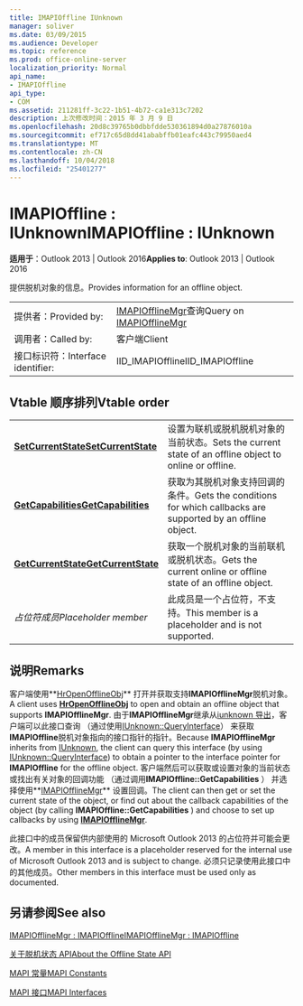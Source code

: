 ```yaml
---
title: IMAPIOffline IUnknown
manager: soliver
ms.date: 03/09/2015
ms.audience: Developer
ms.topic: reference
ms.prod: office-online-server
localization_priority: Normal
api_name:
- IMAPIOffline
api_type:
- COM
ms.assetid: 211281ff-3c22-1b51-4b72-ca1e313c7202
description: 上次修改时间：2015 年 3 月 9 日
ms.openlocfilehash: 20d8c39765b0dbbfdde530361894d0a27876010a
ms.sourcegitcommit: ef717c65d8dd41ababffb01eafc443c79950aed4
ms.translationtype: MT
ms.contentlocale: zh-CN
ms.lasthandoff: 10/04/2018
ms.locfileid: "25401277"
---
```

# <a name="imapioffline--iunknown"></a><span data-ttu-id="41740-103">IMAPIOffline : IUnknown</span><span class="sxs-lookup"><span data-stu-id="41740-103">IMAPIOffline : IUnknown</span></span>

  
  
<span data-ttu-id="41740-104">**适用于**：Outlook 2013 | Outlook 2016</span><span class="sxs-lookup"><span data-stu-id="41740-104">**Applies to**: Outlook 2013 | Outlook 2016</span></span> 
  
<span data-ttu-id="41740-105">提供脱机对象的信息。</span><span class="sxs-lookup"><span data-stu-id="41740-105">Provides information for an offline object.</span></span>
  
|||
|:-----|:-----|
|<span data-ttu-id="41740-106">提供者：</span><span class="sxs-lookup"><span data-stu-id="41740-106">Provided by:</span></span>  <br/> |<span data-ttu-id="41740-107">[IMAPIOfflineMgr](imapiofflinemgrimapioffline.md)查询</span><span class="sxs-lookup"><span data-stu-id="41740-107">Query on [IMAPIOfflineMgr](imapiofflinemgrimapioffline.md)</span></span> <br/> |
|<span data-ttu-id="41740-108">调用者：</span><span class="sxs-lookup"><span data-stu-id="41740-108">Called by:</span></span>  <br/> |<span data-ttu-id="41740-109">客户端</span><span class="sxs-lookup"><span data-stu-id="41740-109">Client</span></span>  <br/> |
|<span data-ttu-id="41740-110">接口标识符：</span><span class="sxs-lookup"><span data-stu-id="41740-110">Interface identifier:</span></span>  <br/> |<span data-ttu-id="41740-111">IID_IMAPIOffline</span><span class="sxs-lookup"><span data-stu-id="41740-111">IID_IMAPIOffline</span></span>  <br/> |
   
## <a name="vtable-order"></a><span data-ttu-id="41740-112">Vtable 顺序排列</span><span class="sxs-lookup"><span data-stu-id="41740-112">Vtable order</span></span>

|||
|:-----|:-----|
|<span data-ttu-id="41740-113">**[SetCurrentState](imapioffline-setcurrentstate.md)**</span><span class="sxs-lookup"><span data-stu-id="41740-113">**[SetCurrentState](imapioffline-setcurrentstate.md)**</span></span> <br/> |<span data-ttu-id="41740-114">设置为联机或脱机脱机对象的当前状态。</span><span class="sxs-lookup"><span data-stu-id="41740-114">Sets the current state of an offline object to online or offline.</span></span>  <br/> |
|<span data-ttu-id="41740-115">**[GetCapabilities](imapioffline-getcapabilities.md)**</span><span class="sxs-lookup"><span data-stu-id="41740-115">**[GetCapabilities](imapioffline-getcapabilities.md)**</span></span> <br/> |<span data-ttu-id="41740-116">获取为其脱机对象支持回调的条件。</span><span class="sxs-lookup"><span data-stu-id="41740-116">Gets the conditions for which callbacks are supported by an offline object.</span></span>  <br/> |
|<span data-ttu-id="41740-117">**[GetCurrentState](imapioffline-getcurrentstate.md)**</span><span class="sxs-lookup"><span data-stu-id="41740-117">**[GetCurrentState](imapioffline-getcurrentstate.md)**</span></span> <br/> |<span data-ttu-id="41740-118">获取一个脱机对象的当前联机或脱机状态。</span><span class="sxs-lookup"><span data-stu-id="41740-118">Gets the current online or offline state of an offline object.</span></span>  <br/> |
| <span data-ttu-id="41740-119">*占位符成员*</span><span class="sxs-lookup"><span data-stu-id="41740-119">*Placeholder member*</span></span>  <br/> |<span data-ttu-id="41740-120">此成员是一个占位符，不支持。</span><span class="sxs-lookup"><span data-stu-id="41740-120">This member is a placeholder and is not supported.</span></span>  <br/> |
   
## <a name="remarks"></a><span data-ttu-id="41740-121">说明</span><span class="sxs-lookup"><span data-stu-id="41740-121">Remarks</span></span>

<span data-ttu-id="41740-122">客户端使用**[HrOpenOfflineObj](hropenofflineobj.md)** 打开并获取支持**IMAPIOfflineMgr**脱机对象。</span><span class="sxs-lookup"><span data-stu-id="41740-122">A client uses **[HrOpenOfflineObj](hropenofflineobj.md)** to open and obtain an offline object that supports **IMAPIOfflineMgr**.</span></span> <span data-ttu-id="41740-123">由于**IMAPIOfflineMgr**继承从[iunknown 导出](https://msdn.microsoft.com/library/ms680509%28v=VS.85%29.aspx)，客户端可以此接口查询 （通过使用[IUnknown::QueryInterface](https://msdn.microsoft.com/library/ms682521%28v=VS.85%29.aspx)） 来获取**IMAPIOffline**脱机对象指向的接口指针的指针。</span><span class="sxs-lookup"><span data-stu-id="41740-123">Because **IMAPIOfflineMgr** inherits from [IUnknown](https://msdn.microsoft.com/library/ms680509%28v=VS.85%29.aspx), the client can query this interface (by using [IUnknown::QueryInterface](https://msdn.microsoft.com/library/ms682521%28v=VS.85%29.aspx)) to obtain a pointer to the interface pointer for **IMAPIOffline** for the offline object.</span></span> <span data-ttu-id="41740-124">客户端然后可以获取或设置对象的当前状态或找出有关对象的回调功能 （通过调用**IMAPIOffline::GetCapabilities** ） 并选择使用**[IMAPIOfflineMgr](imapiofflinemgrimapioffline.md)** 设置回调。</span><span class="sxs-lookup"><span data-stu-id="41740-124">The client can then get or set the current state of the object, or find out about the callback capabilities of the object (by calling **IMAPIOffline::GetCapabilities** ) and choose to set up callbacks by using **[IMAPIOfflineMgr](imapiofflinemgrimapioffline.md)**.</span></span> 
  
<span data-ttu-id="41740-125">此接口中的成员保留供内部使用的 Microsoft Outlook 2013 的占位符并可能会更改。</span><span class="sxs-lookup"><span data-stu-id="41740-125">A member in this interface is a placeholder reserved for the internal use of Microsoft Outlook 2013 and is subject to change.</span></span> <span data-ttu-id="41740-126">必须只记录使用此接口中的其他成员。</span><span class="sxs-lookup"><span data-stu-id="41740-126">Other members in this interface must be used only as documented.</span></span> 
  
## <a name="see-also"></a><span data-ttu-id="41740-127">另请参阅</span><span class="sxs-lookup"><span data-stu-id="41740-127">See also</span></span>



[<span data-ttu-id="41740-128">IMAPIOfflineMgr : IMAPIOffline</span><span class="sxs-lookup"><span data-stu-id="41740-128">IMAPIOfflineMgr : IMAPIOffline</span></span>](imapiofflinemgrimapioffline.md)


[<span data-ttu-id="41740-129">关于脱机状态 API</span><span class="sxs-lookup"><span data-stu-id="41740-129">About the Offline State API</span></span>](about-the-offline-state-api.md)
  
[<span data-ttu-id="41740-130">MAPI 常量</span><span class="sxs-lookup"><span data-stu-id="41740-130">MAPI Constants</span></span>](mapi-constants.md)
  
[<span data-ttu-id="41740-131">MAPI 接口</span><span class="sxs-lookup"><span data-stu-id="41740-131">MAPI Interfaces</span></span>](mapi-interfaces.md)

